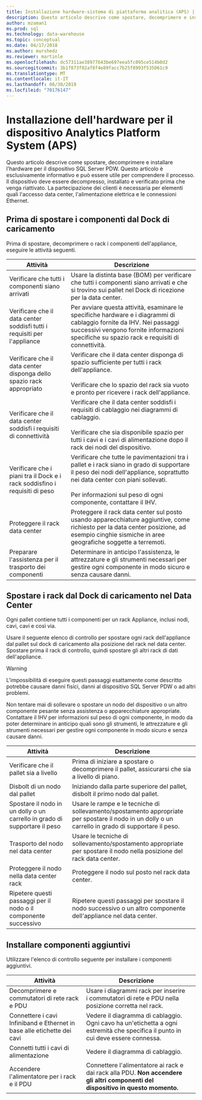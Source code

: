 ```yaml
---
title: Installazione hardware-sistema di piattaforma analitica (APS) | Microsoft Docs
description: Questo articolo descrive come spostare, decomprimere e installare l'hardware per il dispositivo SQL Server PDW. Questo articolo è esclusivamente informativo e può essere utile per comprendere il processo. Il dispositivo deve essere decompresso, installato e verificato prima che venga riattivato. La partecipazione dei clienti è necessaria per elementi quali l'accesso data center, l'alimentazione elettrica e le connessioni Ethernet.
author: mzaman1
ms.prod: sql
ms.technology: data-warehouse
ms.topic: conceptual
ms.date: 04/17/2018
ms.author: murshedz
ms.reviewer: martinle
ms.openlocfilehash: dc57311ae38977643be697eea5fc095ce514b0d2
ms.sourcegitcommit: 3b1f873f02af8f4e89facc7b25f8993f535061c9
ms.translationtype: MT
ms.contentlocale: it-IT
ms.lasthandoff: 08/30/2019
ms.locfileid: "70176147"
---
```

# <a name="hardware-installation-for-analytics-platform-system-aps-appliance"></a>Installazione dell'hardware per il dispositivo Analytics Platform System (APS)
Questo articolo descrive come spostare, decomprimere e installare l'hardware per il dispositivo SQL Server PDW. Questo articolo è esclusivamente informativo e può essere utile per comprendere il processo. Il dispositivo deve essere decompresso, installato e verificato prima che venga riattivato. La partecipazione dei clienti è necessaria per elementi quali l'accesso data center, l'alimentazione elettrica e le connessioni Ethernet.  
  
## <a name="BeforeMoving"></a>Prima di spostare i componenti dal Dock di caricamento  
Prima di spostare, decomprimere o rack i componenti dell'appliance, eseguire le attività seguenti.  
  
|Attività|Descrizione|  
|--------|---------------|  
|Verificare che tutti i componenti siano arrivati|Usare la distinta base (BOM) per verificare che tutti i componenti siano arrivati e che si trovino sui pallet nel Dock di ricezione per la data center.|  
|Verificare che il data center soddisfi tutti i requisiti per l'appliance|Per avviare questa attività, esaminare le specifiche hardware e i diagrammi di cablaggio fornite da IHV. Nei passaggi successivi vengono fornite informazioni specifiche su spazio rack e requisiti di connettività.|  
|Verificare che il data center disponga dello spazio rack appropriato|Verificare che il data center disponga di spazio sufficiente per tutti i rack dell'appliance.<br /><br />Verificare che lo spazio del rack sia vuoto e pronto per ricevere i rack dell'appliance.|  
|Verificare che il data center soddisfi i requisiti di connettività|Verificare che il data center soddisfi i requisiti di cablaggio nei diagrammi di cablaggio.<br /><br />Verificare che sia disponibile spazio per tutti i cavi e i cavi di alimentazione dopo il rack dei nodi del dispositivo.|  
|Verificare che i piani tra il Dock e i rack soddisfino i requisiti di peso|Verificare che tutte le pavimentazioni tra i pallet e i rack siano in grado di supportare il peso dei nodi dell'appliance, soprattutto nei data center con piani sollevati.<br /><br />Per informazioni sul peso di ogni componente, contattare il IHV.|  
|Proteggere il rack data center|Proteggere il rack data center sul posto usando apparecchiature aggiuntive, come richiesto per la data center posizione, ad esempio cinghie sismiche in aree geografiche soggette a terremoti.|  
|Preparare l'assistenza per il trasporto dei componenti|Determinare in anticipo l'assistenza, le attrezzature e gli strumenti necessari per gestire ogni componente in modo sicuro e senza causare danni.|  
  
## <a name="Moving"></a>Spostare i rack dal Dock di caricamento nel Data Center  
Ogni pallet contiene tutti i componenti per un rack Appliance, inclusi nodi, cavi, cavi e così via.  
  
Usare il seguente elenco di controllo per spostare ogni rack dell'appliance dal pallet sul dock di caricamento alla posizione del rack nel data center. Spostare prima il rack di controllo, quindi spostare gli altri rack di dati dell'appliance.  
  
> [!WARNING]  
> L'impossibilità di eseguire questi passaggi esattamente come descritto potrebbe causare danni fisici, danni al dispositivo SQL Server PDW o ad altri problemi.  
>   
> Non tentare mai di sollevare o spostare un nodo del dispositivo o un altro componente pesante senza assistenza o apparecchiature appropriate. Contattare il IHV per informazioni sul peso di ogni componente, in modo da poter determinare in anticipo quali sono gli strumenti, le attrezzature e gli strumenti necessari per gestire ogni componente in modo sicuro e senza causare danni.  
  
|Attività|Descrizione|  
|--------|---------------|  
|Verificare che il pallet sia a livello|Prima di iniziare a spostare o decomprimere il pallet, assicurarsi che sia a livello di piano.|  
|Disbolt di un nodo dal pallet|Iniziando dalla parte superiore del pallet, disbolt il primo nodo dal pallet.|  
|Spostare il nodo in un dolly o un carrello in grado di supportare il peso|Usare le rampe e le tecniche di sollevamento/spostamento appropriate per spostare il nodo in un dolly o un carrello in grado di supportare il peso.|  
|Trasporto del nodo nel data center|Usare le tecniche di sollevamento/spostamento appropriate per spostare il nodo nella posizione del rack data center.|  
|Proteggere il nodo nella data center rack|Proteggere il nodo sul posto nel rack data center.|  
|Ripetere questi passaggi per il nodo o il componente successivo|Ripetere questi passaggi per spostare il nodo successivo o un altro componente dell'appliance nel data center.|  
  
## <a name="AfterMoving"></a>Installare componenti aggiuntivi  
Utilizzare l'elenco di controllo seguente per installare i componenti aggiuntivi.  
  
|Attività|Descrizione||  
|--------|---------------|-|  
|Decomprimere e commutatori di rete rack e PDU|Usare i diagrammi rack per inserire i commutatori di rete e PDU nella posizione corretta nel rack.||  
|Connettere i cavi Infiniband e Ethernet in base alle etichette dei cavi|Vedere il diagramma di cablaggio. Ogni cavo ha un'etichetta a ogni estremità che specifica il punto in cui deve essere connessa.||  
|Connetti tutti i cavi di alimentazione|Vedere il diagramma di cablaggio.||  
|Accendere l'alimentatore per i rack e il PDU|Connettere l'alimentatore ai rack e dai rack alla PDU. **Non accendere gli altri componenti del dispositivo in questo momento.**||  
  
<!-- MISSING LINKS ## See Also  
[Common Metadata Query Examples &#40;SQL Server PDW&#41;](../sqlpdw/common-metadata-query-examples-sql-server-pdw.md)  -->  
  
